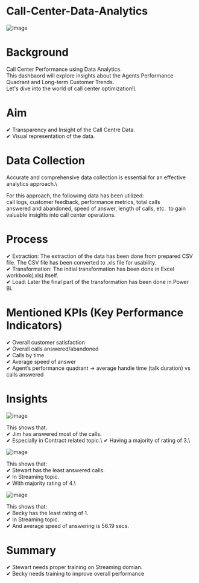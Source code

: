 # Call-Center-Data-Analytics

![image](https://github.com/Mayukh19/Call-Center-Data-Analytics/assets/119560255/8bfc0863-2ac9-4f4d-aca0-23370f79ea0b)

# Background
Call Center Performance using Data Analytics.\
This dashbaord will explore insights about the Agents Performance Quadrant and Long-term Customer Trends.\
Let's dive into the world of call center optimization!\

# Aim
✔ Transparency and Insight of the Call Centre Data.\
✔ Visual representation of the data.

# Data Collection
Accurate and comprehensive data collection is essential for an effective analytics approach.\ 

For this approach, the followimg data has been utilized:\
call logs, customer feedback, performance metrics, total calls answered and abandoned, speed of answer, length of calls, etc.  to gain valuable insights into call center operations.

# Process
✔ Extraction: The extraction of the data has been done from prepared CSV file. The CSV file has been converted to .xls file for usability.\
✔ Transformation: The initial transformation has been done in Excel workbook(.xls) itself.\
✔ Load: Later the final part of the transformation has been done in Power Bi.

# Mentioned KPIs (Key Performance Indicators)
✔ Overall customer satisfaction\
✔ Overall calls answered/abandoned\
✔ Calls by time\
✔ Average speed of answer\
✔ Agent’s performance quadrant -> average handle time (talk duration) vs calls answered

# Insights

![image](https://github.com/Mayukh19/Call-Center-Data-Analytics/assets/119560255/ebe26898-d7cc-421b-a8b1-f431325589b3)

This shows that:\
✔ Jim has answered most of the calls.\
✔ Especially in Contract related topic.\ 
✔ Having a majority of rating of 3.\

![image](https://github.com/Mayukh19/Call-Center-Data-Analytics/assets/119560255/063c5229-4fad-4f9a-a857-646896117416)

This shows that:\
✔ Stewart has the least answered calls.\
✔ In Streaming topic.\
✔ With majority rating of 4.\

![image](https://github.com/Mayukh19/Call-Center-Data-Analytics/assets/119560255/009356b5-0474-46eb-b433-c16f37587cc9)

This shows that:\
✔ Becky has the least rating of 1.\
✔ In Streaming topic.\
✔ And average speed of answering is 56.19 secs.

# Summary
✔ Stewart needs proper training on Streaming domian.\
✔ Becky needs training to improve overall performance
